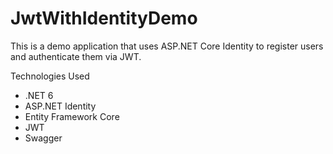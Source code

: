 # JwtWithIdentityDemo

This is a demo application that uses ASP.NET Core Identity to register users and authenticate them via JWT.

Technologies Used

* .NET 6
* ASP.NET Identity
* Entity Framework Core
* JWT
* Swagger
